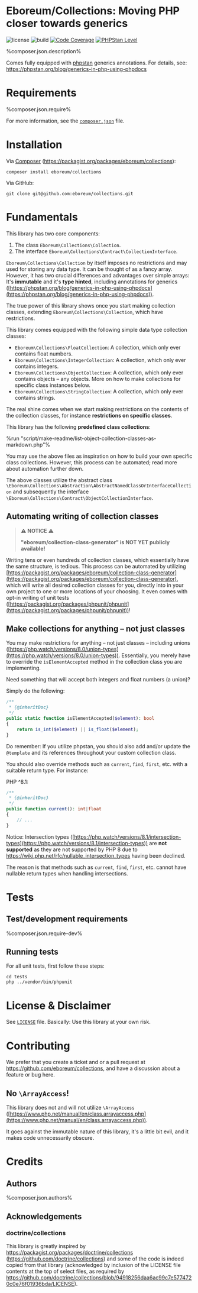 Eboreum/Collections: Moving PHP closer towards generics
===============================

![license](https://img.shields.io/packagist/l/eboreum/collections.svg)
![build](https://github.com/eboreum/collections/workflows/build/badge.svg?branch=main)
[![Code Coverage](https://img.shields.io/endpoint?url=https://gist.githubusercontent.com/kafoso/7f2a8588f0b8689e3e6341028fd0bcfa/raw/test-coverage__main.json)](https://github.com/eboreum/collections/actions)
[![PHPStan Level](https://img.shields.io/endpoint?url=https://gist.githubusercontent.com/kafoso/7f2a8588f0b8689e3e6341028fd0bcfa/raw/phpstan-level__main.json)](https://github.com/eboreum/collections/actions)

%composer.json.description%

Comes fully equipped with [phpstan](https://packagist.org/packages/phpstan/phpstan) generics annotations. For details, see: https://phpstan.org/blog/generics-in-php-using-phpdocs

<a name="requirements"></a>
# Requirements

%composer.json.require%

For more information, see the [`composer.json`](composer.json) file.

# Installation

Via [Composer](https://getcomposer.org/) (https://packagist.org/packages/eboreum/collections):

    composer install eboreum/collections

Via GitHub:

    git clone git@github.com:eboreum/collections.git

# Fundamentals

This library has two core components:

 1. The class `Eboreum\Collections\Collection`.
 2. The interface `Eboreum\Collections\Contract\CollectionInterface`.

`Eboreum\Collections\Collection` by itself imposes no restrictions and may used for storing any data type. It can be thought of as a fancy array. However, it has two crucial differences and advantages over simple arrays: It's **immutable** and it's **type hinted**, including annotations for generics ([https://phpstan.org/blog/generics-in-php-using-phpdocs](https://phpstan.org/blog/generics-in-php-using-phpdocs)).

The true power of this library shows once you start making collection classes, extending `Eboreum\Collections\Collection`, which have restrictions.

This library comes equipped with the following simple data type collection classes:

- `Eboreum\Collections\FloatCollection`: A collection, which only ever contains float numbers.
- `Eboreum\Collections\IntegerCollection`: A collection, which only ever contains integers.
- `Eboreum\Collections\ObjectCollection`: A collection, which only ever contains objects – any objects. More on how to make collections for specific class instances below.
- `Eboreum\Collections\StringCollection`: A collection, which only ever contains strings.

The real shine comes when we start making restrictions on the contents of the collection classes, for instance **restrictions on specific classes**.

This library has the following **predefined class collections**:

%run "script/make-readme/list-object-collection-classes-as-markdown.php"%

You may use the above files as inspiration on how to build your own specific class collections. However, this process can be automated; read more about automation further down.

The above classes utilize the abstract class `\Eboreum\Collections\Abstraction\AbstractNamedClassOrInterfaceCollection` and subsequently the interface `\Eboreum\Collections\Contract\ObjectCollectionInterface`.

## Automating writing of collection classes

> **⚠️ NOTICE ⚠️**
>
> **"eboreum/collection-class-generator" is NOT YET publicly available!**

Writing tens or even hundreds of collection classes, which essentially have the same structure, is tedious. This process can be automated by utilizing [https://packagist.org/packages/eboreum/collection-class-generator](https://packagist.org/packages/eboreum/collection-class-generator), which will write all desired collection classes for you, directly into in your own project to one or more locations of your choosing. It even comes with opt-in writing of unit tests ([https://packagist.org/packages/phpunit/phpunit](https://packagist.org/packages/phpunit/phpunit))!

## Make collections for anything – not just classes

You may make restrictions for anything – not just classes – including unions ([https://php.watch/versions/8.0/union-types](https://php.watch/versions/8.0/union-types)). Essentially, you merely have to override the `isElementAccepted` method in the collection class you are implementing.

Need something that will accept both integers and float numbers (a union)?

Simply do the following:

```php
/**
 * {@inheritDoc}
 */
public static function isElementAccepted($element): bool
{
    return is_int($element) || is_float($element);
}
```

Do remember: If you utilize phpstan, you should also add and/or update the `@template` and its references throughout your custom collection class.

You should also override methods such as `current`, `find`, `first`, etc. with a suitable return type. For instance:

PHP ^8.1:

```php
/**
 * {@inheritDoc}
 */
public function current(): int|float
{
    // ...
}
```

Notice: Intersection types ([https://php.watch/versions/8.1/intersection-types](https://php.watch/versions/8.1/intersection-types)) are **not supported** as they are not supported by PHP 8 due to https://wiki.php.net/rfc/nullable_intersection_types having been declined.

The reason is that methods such as `current`, `find`, `first`, etc. cannot have nullable return types when handling intersections.

# Tests

## Test/development requirements

%composer.json.require-dev%

## Running tests

For all unit tests, first follow these steps:

```
cd tests
php ../vendor/bin/phpunit
```

# License & Disclaimer

See [`LICENSE`](LICENSE) file. Basically: Use this library at your own risk.

# Contributing

We prefer that you create a ticket and or a pull request at https://github.com/eboreum/collections, and have a discussion about a feature or bug here.

## No `\ArrayAccess`!

This library does not and will not utilize `\ArrayAccess` ([https://www.php.net/manual/en/class.arrayaccess.php](https://www.php.net/manual/en/class.arrayaccess.php)).

It goes against the immutable nature of this library, it's a little bit evil, and it makes code unnecessarily obscure.

# Credits

## Authors

%composer.json.authors%

## Acknowledgements

### doctrine/collections

This library is greatly inspired by https://packagist.org/packages/doctrine/collections (https://github.com/doctrine/collections) and some of the code is indeed copied from that library (acknowledged by inclusion of the LICENSE file contents at the top of select files, as required by https://github.com/doctrine/collections/blob/94918256daa6ac99c7e5774720c0e76f01936bda/LICENSE).
